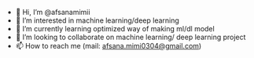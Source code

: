 - 👋 Hi, I’m @afsanamimii
- 👀 I’m interested in machine learning/deep learning
- 🌱 I’m currently learning optimized way of making ml/dl model
- 💞️ I’m looking to collaborate on machine learning/ deep learning project
- 📫 How to reach me (mail: afsana.mimi0304@gmail.com)

<!---
afsanamimii/afsanamimii is a ✨ special ✨ repository because its `README.md` (this file) appears on your GitHub profile.
You can click the Preview link to take a look at your changes.
--->
